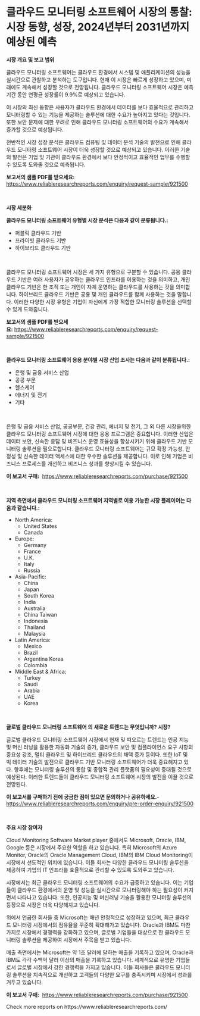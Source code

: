 <p><h1>클라우드 모니터링 소프트웨어 시장의 통찰: 시장 동향, 성장, 2024년부터 2031년까지 예상된 예측</h1></p><p><strong>시장 개요 및 보고 범위</strong></p>
<p><p>클라우드 모니터링 소프트웨어는 클라우드 환경에서 시스템 및 애플리케이션의 성능을 실시간으로 관찰하고 분석하는 도구입니다. 현재 이 시장은 빠르게 성장하고 있으며, 미래에도 계속해서 성장할 것으로 전망됩니다. 클라우드 모니터링 소프트웨어 시장은 예측 기간 동안 연평균 성장률이 9.9%로 예상되고 있습니다. </p><p>이 시장의 최신 동향은 사용자가 클라우드 환경에서 데이터를 보다 효율적으로 관리하고 모니터링할 수 있는 기능을 제공하는 솔루션에 대한 수요가 높아지고 있다는 것입니다. 또한 보안 문제에 대한 우려로 인해 클라우드 모니터링 소프트웨어의 수요가 계속해서 증가할 것으로 예상됩니다. </p><p>전반적인 시장 성장 분석은 클라우드 컴퓨팅 및 데이터 분석 기술의 발전으로 인해 클라우드 모니터링 소프트웨어 시장이 더욱 성장할 것으로 예상되고 있습니다. 이러한 기술의 발전은 기업 및 기관이 클라우드 환경에서 보다 안정적이고 효율적인 업무를 수행할 수 있도록 도와줄 것으로 예측됩니다.</p></p>
<p><strong>보고서의 샘플 PDF를 받으세요:</strong> <a href="https://www.reliableresearchreports.com/enquiry/request-sample/921500">https://www.reliableresearchreports.com/enquiry/request-sample/921500</a></p>
<p>&nbsp;</p>
<p><strong>시장 세분화</strong></p>
<p><strong>클라우드 모니터링 소프트웨어 유형별 시장 분석은 다음과 같이 분류됩니다.:</strong></p>
<p><ul><li>퍼블릭 클라우드 기반</li><li>프라이빗 클라우드 기반</li><li>하이브리드 클라우드 기반</li></ul></p>
<p>&nbsp;</p>
<p><p>클라우드 모니터링 소프트웨어 시장은 세 가지 유형으로 구분할 수 있습니다. 공용 클라우드 기반은 여러 사용자가 공유하는 클라우드 인프라를 이용하는 것을 의미하고, 개인 클라우드 기반은 한 조직 또는 개인이 자체 운영하는 클라우드를 사용하는 것을 의미합니다. 하이브리드 클라우드 기반은 공용 및 개인 클라우드를 함께 사용하는 것을 말합니다. 이러한 다양한 시장 유형은 기업이 자신에게 가장 적합한 모니터링 솔루션을 선택할 수 있게 도와줍니다.</p></p>
<p><strong>보고서의 샘플 PDF를 받으세요:</strong>&nbsp;<a href="https://www.reliableresearchreports.com/enquiry/request-sample/921500">https://www.reliableresearchreports.com/enquiry/request-sample/921500</a></p>
<p>&nbsp;</p>
<p><strong> 클라우드 모니터링 소프트웨어 응용 분야별 시장 산업 조사는 다음과 같이 분류됩니다.:</strong></p>
<p><ul><li>은행 및 금융 서비스 산업</li><li>공공 부문</li><li>헬스케어</li><li>에너지 및 전기</li><li>기타</li></ul></p>
<p>&nbsp;</p>
<p><p>은행 및 금융 서비스 산업, 공공부문, 건강 관리, 에너지 및 전기, 그 외 다른 시장을위한 클라우드 모니터링 소프트웨어 시장에 대한 응용 프로그램은 중요합니다. 이러한 산업은 데이터 보안, 신속한 응답 및 비즈니스 운영 효율성을 향상시키기 위해 클라우드 기반 모니터링 솔루션을 필요로합니다. 클라우드 모니터링 소프트웨어는 규모 확장 가능성, 안정성 및 신속한 데이터 액세스에 대한 우수한 솔루션을 제공합니다. 이로 인해 기업은 비즈니스 프로세스를 개선하고 비즈니스 성과를 향상시킬 수 있습니다.</p></p>
<p><strong>이 보고서 구매:</strong>&nbsp; <a href="https://www.reliableresearchreports.com/purchase/921500">https://www.reliableresearchreports.com/purchase/921500</a></p>
<p>&nbsp;</p>
<p><strong>지역 측면에서 클라우드 모니터링 소프트웨어 지역별로 이용 가능한 시장 플레이어는 다음과 같습니다.:</strong></p>
<p><ul>
    <li>
        North America:
        <ul>
            <li>United States</li>
            <li>Canada</li>
        </ul>
    </li>
    <li>
        Europe:
        <ul>
            <li>Germany</li>
            <li>France</li>
            <li>U.K.</li>
            <li>Italy</li>
            <li>Russia</li>
        </ul>
    </li>
    <li>
        Asia-Pacific:
        <ul>
            <li>China</li>
            <li>Japan</li>
            <li>South Korea</li>
            <li>India</li>
            <li>Australia</li>
            <li>China Taiwan</li>
            <li>Indonesia</li>
            <li>Thailand</li>
            <li>Malaysia</li>
        </ul>
    </li>
    <li>
        Latin America:
        <ul>
            <li>Mexico</li>
            <li>Brazil</li>
            <li>Argentina Korea</li>
            <li>Colombia</li>
        </ul>
    </li>
    <li>
        Middle East & Africa:
        <ul>
            <li>Turkey</li>
            <li>Saudi</li>
            <li>Arabia</li>
            <li>UAE</li>
            <li>Korea</li>
        </ul>
    </li>
    </ul></p>
<p>&nbsp;</p>
<p><strong>글로벌 클라우드 모니터링 소프트웨어 의 새로운 트렌드는 무엇입니까? 시장?</strong></p>
<p><p>글로벌 클라우드 모니터링 소프트웨어 시장에서 현재 및 떠오르는 트렌드는 인공 지능 및 머신 러닝을 활용한 자동화 기술의 증가, 클라우드 보안 및 컴플라이언스 요구 사항의 중요성 강조, 멀티 클라우드 및 하이브리드 클라우드의 채택 증가 등이다. 또한 IoT 및 빅 데이터 기술의 발전으로 클라우드 기반 모니터링 소프트웨어가 더욱 중요해지고 있다. 향후에는 모니터링 솔루션의 통합 및 종합적 관리 플랫폼의 필요성이 증대될 것으로 예상된다. 이러한 트렌드들이 클라우드 모니터링 소프트웨어 시장의 발전을 이끌 것으로 전망된다.</p></p>
<p><strong>이 보고서를 구매하기 전에 궁금한 점이 있으면 문의하거나 공유하세요.</strong>- <a href="https://www.reliableresearchreports.com/enquiry/pre-order-enquiry/921500">https://www.reliableresearchreports.com/enquiry/pre-order-enquiry/921500</a></p>
<p>&nbsp;</p>
<p><strong>주요 시장 참여자</strong></p>
<p><p>Cloud Monitoring Software Market player 중에서도 Microsoft, Oracle, IBM, Google 등은 시장에서 주요한 역할을 하고 있습니다. 특히 Microsoft의 Azure Monitor, Oracle의 Oracle Management Cloud, IBM의 IBM Cloud Monitoring이 시장에서 선도적인 위치에 있습니다. 이들 회사는 다양한 클라우드 모니터링 솔루션을 제공하여 기업의 IT 인프라를 효율적으로 관리할 수 있도록 도와주고 있습니다.</p><p>시장에서는 최근 클라우드 모니터링 소프트웨어의 수요가 급증하고 있습니다. 이는 기업들이 클라우드 환경에서의 운영 및 성능을 실시간으로 모니터링해야 하는 필요성이 커지면서 나타나고 있습니다. 또한, 인공지능 및 머신러닝 기술을 활용한 모니터링 솔루션의 등장으로 시장은 더욱 다양해지고 있습니다.</p><p>위에서 언급한 회사들 중 Microsoft는 매년 안정적으로 성장하고 있으며, 최근 클라우드 모니터링 시장에서의 점유율을 꾸준히 확대해가고 있습니다. Oracle과 IBM도 마찬가지로 시장에서 경쟁력을 강화하고 있으며, 글로벌 기업들을 대상으로 한 클라우드 모니터링 솔루션을 제공하여 시장에서 주목을 받고 있습니다.</p><p>매출 측면에서는 Microsoft는 약 1조 달러에 달하는 매출을 기록하고 있으며, Oracle과 IBM도 각각 수백억 달러 이상의 매출을 기록하고 있습니다. 세계적으로 유명한 기업들로서 글로벌 시장에서 강한 경쟁력을 가지고 있습니다. 이들 회사들은 클라우드 모니터링 솔루션을 지속적으로 개선하고 고객들의 다양한 요구를 충족시키며 시장에서 성과를 거두고 있습니다.</p></p>
<p><strong>이 보고서 구매:</strong>&nbsp;&nbsp;<a href="https://www.reliableresearchreports.com/purchase/921500">https://www.reliableresearchreports.com/purchase/921500</a></p>
<p>Check more reports on https://www.reliableresearchreports.com/</p>
